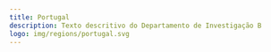 ```yaml
---
title: Portugal
description: Texto descritivo do Departamento de Investigação B
logo: img/regions/portugal.svg
---
```

